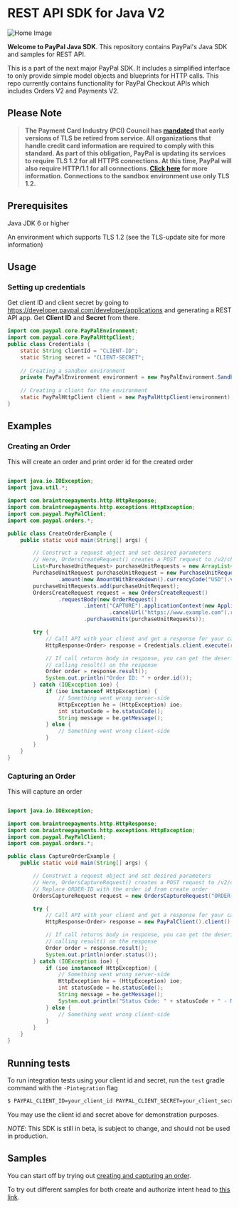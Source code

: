 # REST API SDK for Java V2

![Home Image](homepage.jpg)

__Welcome to PayPal Java SDK__. This repository contains PayPal's Java SDK and samples for REST API.

This is a part of the next major PayPal SDK. It includes a simplified interface to only provide simple model objects and blueprints for HTTP calls. This repo currently contains functionality for PayPal Checkout APIs which includes Orders V2 and Payments V2.

## Please Note
> **The Payment Card Industry (PCI) Council has [mandated](http://blog.pcisecuritystandards.org/migrating-from-ssl-and-early-tls) that early versions of TLS be retired from service.  All organizations that handle credit card information are required to comply with this standard. As part of this obligation, PayPal is updating its services to require TLS 1.2 for all HTTPS connections. At this time, PayPal will also require HTTP/1.1 for all connections. [Click here](https://github.com/paypal/tls-update) for more information. Connections to the sandbox environment use only TLS 1.2.**

## Prerequisites

Java JDK 6 or higher

An environment which supports TLS 1.2 (see the TLS-update site for more information)

## Usage

### Setting up credentials
Get client ID and client secret by going to https://developer.paypal.com/developer/applications and generating a REST API app. Get <b>Client ID</b> and <b>Secret</b> from there.

```java
import com.paypal.core.PayPalEnvironment;
import com.paypal.core.PayPalHttpClient;
public class Credentials {
    static String clientId = "CLIENT-ID";
    static String secret = "CLIENT-SECRET";
    
    // Creating a sandbox environment
    private PayPalEnvironment environment = new PayPalEnvironment.Sandbox(clientId, secret);
    
    // Creating a client for the environment
    static PayPalHttpClient client = new PayPalHttpClient(environment);
}
```

## Examples
### Creating an Order
This will create an order and print order id for the created order

```java

import java.io.IOException;
import java.util.*;

import com.braintreepayments.http.HttpResponse;
import com.braintreepayments.http.exceptions.HttpException;
import com.paypal.PayPalClient;
import com.paypal.orders.*;

public class CreateOrderExample {
	public static void main(String[] args) {

		// Construct a request object and set desired parameters
		// Here, OrdersCreateRequest() creates a POST request to /v2/checkout/orders
		List<PurchaseUnitRequest> purchaseUnitRequests = new ArrayList<>();
		PurchaseUnitRequest purchaseUnitRequest = new PurchaseUnitRequest()
				.amount(new AmountWithBreakdown().currencyCode("USD").value("220.00"));
		purchaseUnitRequests.add(purchaseUnitRequest);
		OrdersCreateRequest request = new OrdersCreateRequest()
				.requestBody(new OrderRequest()
						.intent("CAPTURE").applicationContext(new ApplicationContext()
								.cancelUrl("https://www.example.com").returnUrl("https://www.example.com"))
						.purchaseUnits(purchaseUnitRequests));

		try {
			// Call API with your client and get a response for your call
			HttpResponse<Order> response = Credentials.client.execute(request);

			// If call returns body in response, you can get the deserialized version by
			// calling result() on the response
			Order order = response.result();
			System.out.println("Order ID: " + order.id());
		} catch (IOException ioe) {
			if (ioe instanceof HttpException) {
				// Something went wrong server-side
				HttpException he = (HttpException) ioe;
				int statusCode = he.statusCode();
				String message = he.getMessage();
			} else {
				// Something went wrong client-side
			}
		}
	}
}
```

### Capturing an Order
This will capture an order
```java

import java.io.IOException;

import com.braintreepayments.http.HttpResponse;
import com.braintreepayments.http.exceptions.HttpException;
import com.paypal.PayPalClient;
import com.paypal.orders.*;

public class CaptureOrderExample {
	public static void main(String[] args) {

		// Construct a request object and set desired parameters
		// Here, OrdersCaptureRequest() creates a POST request to /v2/checkout/orders
		// Replace ORDER-ID with the order id from create order
		OrdersCaptureRequest request = new OrdersCaptureRequest("ORDER-ID");

		try {
			// Call API with your client and get a response for your call
			HttpResponse<Order> response = new PayPalClient().client().execute(request);

			// If call returns body in response, you can get the deserialized version by
			// calling result() on the response
			Order order = response.result();
			System.out.println(order.status());
		} catch (IOException ioe) {
			if (ioe instanceof HttpException) {
				// Something went wrong server-side
				HttpException he = (HttpException) ioe;
				int statusCode = he.statusCode();
				String message = he.getMessage();
				System.out.println("Status Code: " + statusCode + " - Message:" + message);
			} else {
				// Something went wrong client-side
			}
		}
	}
}
```
## Running tests

To run integration tests using your client id and secret, run the `test` gradle command with the `-Pintegration` flag
```sh
$ PAYPAL_CLIENT_ID=your_client_id PAYPAL_CLIENT_SECRET=your_client_secret ./gradlew clean test -Pintegration
```

You may use the client id and secret above for demonstration purposes.


*NOTE*: This SDK is still in beta, is subject to change, and should not be used in production.

## Samples

You can start off by trying out [creating and capturing an order](/checkout-sdk-sample/src/main/java/com/paypal/CaptureIntentExamples/RunAll.java).

To try out different samples for both create and authorize intent head to [this link](/checkout-sdk-sample/src/main/java/com/paypal).
